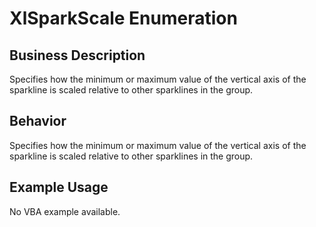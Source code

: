 # XlSparkScale Enumeration

## Business Description
Specifies how the minimum or maximum value of the vertical axis of the sparkline is scaled relative to other sparklines in the group.

## Behavior
Specifies how the minimum or maximum value of the vertical axis of the sparkline is scaled relative to other sparklines in the group.

## Example Usage
No VBA example available.